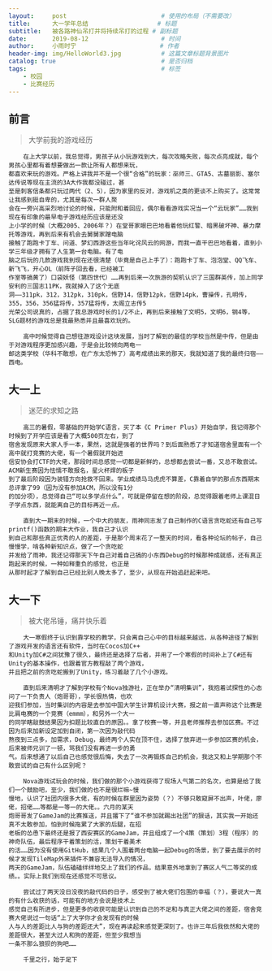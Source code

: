 ```yaml
---
layout:     post                          # 使用的布局（不需要改）
title:      大一学年总结                   # 标题 
subtitle:   被各路神仙吊打并将持续吊打的过程 # 副标题
date:       2019-08-12                    # 时间
author:     小雨时宁                       # 作者
header-img: img/HelloWorld3.jpg           # 这篇文章标题背景图片
catalog: true                             # 是否归档
tags:                                     # 标签
    - 校园
    - 比赛经历
---
```


## 前言
>大学前我的游戏经历

        在上大学以前，我总觉得，男孩子从小玩游戏到大，每次攻略失败，每次点亮成就，每个男孩心里都有着想要做出一款让所有人都想来玩，  
    都喜欢来玩的游戏。严格上讲我并不是一个很“合格”的玩家：巫师三、GTA5、古墓丽影、塞尔达传说等现在主流的3A大作我都没碰过，甚  
    至是刺客信条都只玩过两代（2、5），因为家里的反对，游戏机之类的更谈不上购买了。这常常让我感到挺自卑的，尤其是每次一群人聚  
    会在一旁兴高采烈地讨论的时候，只能附和着回应，偶尔看看游戏实况当一个“云玩家”……我到现在有印象的最早电子游戏经历应该是还没  
    上小学的时候（大概2005、2006年？）在堂哥家眼巴巴地看着他玩红警、暗黑破坏神、暴力摩托等游戏，再到后来有机会去舅舅家蹭电脑  
    接触了跑跑卡丁车、问道、梦幻西游这些当年叱诧风云的网游，而我一直干巴巴地看着，直到小学三年级才拥有了人生第一台电脑。有了电  
    脑之后玩的几款游戏我到现在还很清楚（毕竟是自己上手了）：跑跑卡丁车、泡泡堂、QQ飞车、新飞飞，开心OL（前阵子回去看，已经被工  
    作室等搞黄了）口袋妖怪（第四世代）……再到后来一次旅游的契机认识了三国群英传，加上同学安利的三国志11PK，我就掉入了这个无底  
    洞——311pk，312，312pk，310pk，信野14，信野12pk，信野14pk，曹操传，孔明传，355，356，356猛将传，357猛将传，太阁立志传5  
    光荣公司说真的，占据了我总游戏时长的1/2不止，再到后来接触了文明5，文明6，钢4等，SLG题材的游戏总是我最熟悉并且最喜欢玩的。  
      
        高中时候觉得自己想往游戏设计这块发展，当时了解到的最佳的学校当然是中传，但是由于对游戏程序更加感兴趣，于是会比较倾向两电一  
    邮这类学校（华科不敢想，在广东太恐怖了）高考成绩出来的那天，我就知道了我的最终归宿——西电。
    
## 大一上
>迷茫的求知之路

        高三的暑假，零基础的开始学C语言，买了本《C Primer Plus》开始自学，我记得那个时候到了开学应该是看了大概500页左右，到了  
    宿舍发现原来大家人手一本，果然，这就是强者的世界吗？到后面熟悉了才知道宿舍里面有一个高中就打竞赛的大佬，有一个暑假就开始进  
    信安协会打CTF的大佬，那段时间总感觉一切都是新鲜的，总想都去尝试一番，又总不敢尝试。ACM新生赛因为怯懦不敢报名，星火杯焊的板子  
    到了最后阶段因为装错方向抢救不回来。学业成绩马马虎虎不算差，C靠着自学的那点东西期末总评拿了99（因为没有参加ACM，所以没有1分  
    的加分项），总觉得自己“可以多学点什么”，可就是停留在想的阶段，总觉得跟着老师上课混日子学点东西，就能离自己的目标再近一点。
        
        直到大一期末的时候，一个中大的朋友，雨神同志发了自己制作的C语言贪吃蛇还有自己写printf()函数的期末大作业，我自己才认识  
    到自己和那些真正优秀的人的差距，于是那个周末花了一整天的时间，看各种论坛的帖子，自己慢慢学，啃各种新知识点，做了一个贪吃蛇  
    并发给了雨神，我还记得那天下午自己对着自己搞的小东西Debug的时候那种成就感，还有真正跑起来的时候，一种如释重负的感觉，也正是  
    从那时起才了解到自己已经比别人晚太多了，至少，从现在开始追赶起来吧。
   
## 大一下
>被大佬吊锤，痛并快乐着

        大一寒假终于认识到靠学校的教学，只会离自己心中的目标越来越远，从各种途径了解到了游戏开发的语言还有软件，当时在Cocos加C++  
    和Unity加C#之间犹豫了很久，最终还是选择了后者，并用了一个寒假的时间补上了C#还有Unity的基本操作，也跟着官方教程敲了两个游戏，  
    并且把之前的贪吃蛇搬到了Unity，练习着敲了几个小游戏。
      
        直到后来清明才了解到学校有个Nova独游社，正在举办“清明集训”，我抱着试探性的心态问了一下负责人（炮哥哥），学长很热情，也欢  
    迎我们参加，当时集训的内容是去参加中国大学生计算机设计大赛，报之前一直声称这个比赛是比肩电赛的一个竞赛（emmm），和另外一个大一  
    的同学瞎敲鼓结果因为扣题比较直白的原因。。拿了校赛一等，并且老师推荐去参加区赛。不过因为后来加新设定加到自闭，第一次因为敲代码  
    熬夜到三点多，加需求，Debug，最终两个人实在顶不住，选择了放弃进一步参加区赛的机会，后来被师兄训了一顿，骂我们没有再进一步的勇
    气。后来想通了以后自己也感觉很后悔，失去了一次再锻炼自己的机会，我这又和上学期那个不敢尝试的自己有什么区别呢？
    
        Nova游戏试玩会的时候，我们做的那个小游戏获得了现场人气第二的名次，也算是给了我们一个鼓励吧，至少，我们做的也不是很烂嘛~慢  
    慢地，认识了社团内很多大佬，有的时候在群里因为姿势（？）不够只敢窥屏不出声，叶佬，廖佬，招佬……等都是一等一的大佬。。六月的某天  
    炮哥哥发了GameJam的比赛推送，并且撂下了“谁不参加就踢出社团”的狠话，其实我一开始还真不太敢参加，怕到时候拖累了大家的后腿，在招  
    老板的怂恿下最终还是报了西安赛区的GameJam，并且组成了一个4策（策划）3程（程序）的神奇队伍，最后程序干着策划的活，策划干着美术  
    的活……因为没有使用GitHub，结果几个人围着两台电脑一起Debug的场景，到了要去展示的时候才发现TileMap外来插件不兼容无法导入的情况，  
    两天的GameJam，队伍磕磕绊绊地交上了我们的作品，结果意外地拿到了赛区人气二等奖的成绩。。实际上我们到现在还感觉不可思议。
      
        尝试过了两天没日没夜的敲代码的日子，感受到了被大佬们包围的幸福（？），要说大一真的有什么收获的话，可能有的地方会说是技术上  
    感觉自己有所进步，但是更多的收获可能是认识到自己的不足和与真正大佬之间的差距，宿舍竞赛大佬说过一句话“上了大学你才会发现有的时候  
    人与人的差距比人与狗的差距还大”，现在再读起来感觉更深刻了。也许三年后我依然和大佬的差距很大，甚至大过人和狗的差距，但至少我想当  
    一条不那么狼狈的狗吧……
      
        千里之行，始于足下
    
